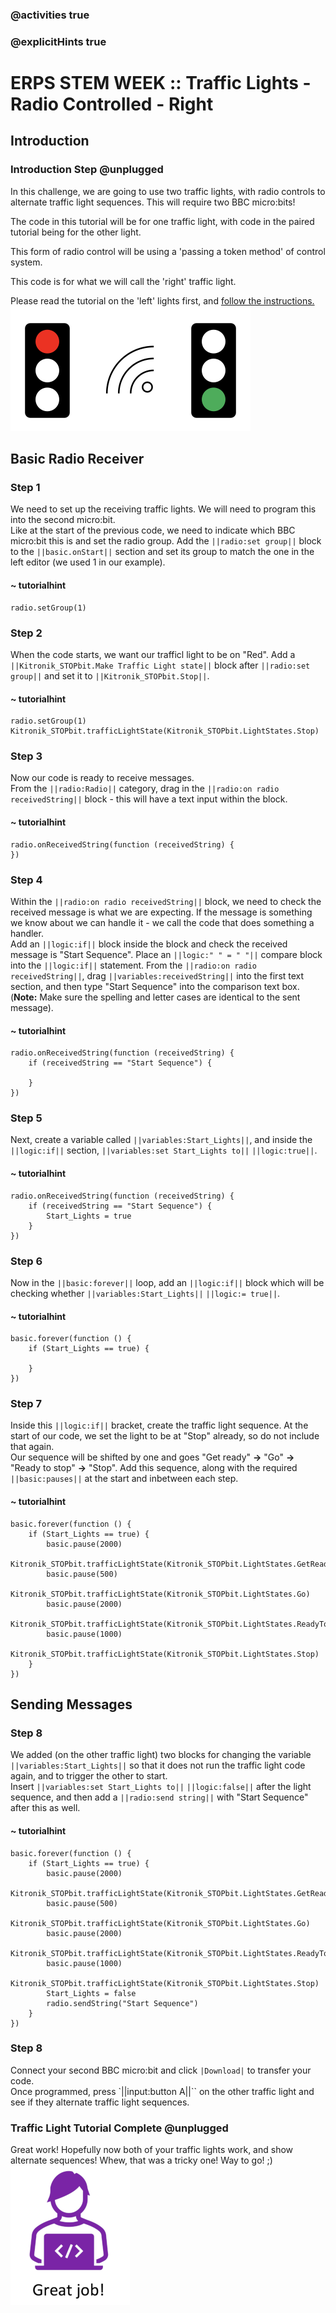 ### @activities true
### @explicitHints true

# ERPS STEM WEEK :: Traffic Lights - Radio Controlled - Right

## Introduction
### Introduction Step @unplugged
In this challenge, we are going to use two traffic lights, with radio controls to alternate traffic light sequences. This will require two BBC micro:bits!  
  
The code in this tutorial will be for one traffic light, with code in the paired tutorial being for the other light.  
  
This form of radio control will be using a 'passing a token method' of control system.  
  
This code is for what we will call the 'right' traffic light.  
  
Please read the tutorial on the 'left' lights first, and [follow the instructions.](https://makecode.microbit.org/#tutorial:github:niaxotim/erps-traffic-lights-radio-controlled-left/traffic-lights-radio-left)
![Radio traffic lights](https://raw.githubusercontent.com/niaxotim/erps-traffic-lights-radio-controlled-right/master/assets/traffic_lights_radio.png)


## Basic Radio Receiver
### Step 1
We need to set up the receiving traffic lights. We will need to program this into the second micro:bit.  
Like at the start of the previous code, we need to indicate which BBC micro:bit this is and set the radio group. Add the ``||radio:set group||`` block to the ``||basic.onStart||`` section and set its group to match the one in the left editor (we used 1 in our example). 

#### ~ tutorialhint
```blocks
radio.setGroup(1)
```
### Step 2
When the code starts, we want our trafficl light to be on "Red".  Add a ``||Kitronik_STOPbit.Make Traffic Light state||`` block after ``||radio:set group||`` and set it to ``||Kitronik_STOPbit.Stop||``.

#### ~ tutorialhint
```blocks
radio.setGroup(1)
Kitronik_STOPbit.trafficLightState(Kitronik_STOPbit.LightStates.Stop)
```

### Step 3
Now our code is ready to receive messages.  
From the ``||radio:Radio||`` category, drag in the ``||radio:on radio receivedString||`` block - this will have a text input within the block.

#### ~ tutorialhint
```blocks
radio.onReceivedString(function (receivedString) {
})
```

### Step 4
Within the ``||radio:on radio receivedString||`` block, we need to check the received message is what we are expecting. If the message is something we know about we can handle it - we call the code that does something a handler.  
Add an ``||logic:if||`` block inside the block and check the received message is "Start Sequence". Place an ``||logic:" " = " "||`` compare block into the ``||logic:if||`` statement. From the ``||radio:on radio receivedString||``, drag ``||variables:receivedString||`` into the first text section, and then type "Start Sequence" into the comparison text box. (**Note:** Make sure the spelling and letter cases are identical to the sent message).

#### ~ tutorialhint
```blocks
radio.onReceivedString(function (receivedString) {
    if (receivedString == "Start Sequence") {
    	
    }
})
```

### Step 5
Next, create a variable called ``||variables:Start_Lights||``, and inside the ``||logic:if||`` section, ``||variables:set Start_Lights to||`` ``||logic:true||``.

#### ~ tutorialhint
```blocks
radio.onReceivedString(function (receivedString) {
    if (receivedString == "Start Sequence") {
        Start_Lights = true
    }
})
```

### Step 6
Now in the ``||basic:forever||`` loop, add an ``||logic:if||`` block which will be checking whether ``||variables:Start_Lights||`` ``||logic:= true||``.

#### ~ tutorialhint
```blocks
basic.forever(function () {
    if (Start_Lights == true) {
    	
    }
})
```

### Step 7
Inside this ``||logic:if||`` bracket, create the traffic light sequence. At the start of our code, we set the light to be at "Stop" already, so do not include that again.  
Our sequence will be shifted by one and goes "Get ready" **->** "Go" **->** "Ready to stop" **->** "Stop". Add this sequence, along with the required ``||basic:pauses||`` at the start and inbetween each step.

#### ~ tutorialhint
```blocks
basic.forever(function () {
    if (Start_Lights == true) {
        basic.pause(2000)
        Kitronik_STOPbit.trafficLightState(Kitronik_STOPbit.LightStates.GetReady)
        basic.pause(500)
        Kitronik_STOPbit.trafficLightState(Kitronik_STOPbit.LightStates.Go)
        basic.pause(2000)
        Kitronik_STOPbit.trafficLightState(Kitronik_STOPbit.LightStates.ReadyToStop)
        basic.pause(1000)
        Kitronik_STOPbit.trafficLightState(Kitronik_STOPbit.LightStates.Stop)
    }
})
```

## Sending Messages
### Step 8
We added (on the other traffic light) two blocks for changing the variable ``||variables:Start_Lights||`` so that it does not run the traffic light code again, and to trigger the other to start.  
Insert ``||variables:set Start_Lights to||`` ``||logic:false||`` after the light sequence, and then add a ``||radio:send string||`` with "Start Sequence" after this as well.

#### ~ tutorialhint
```blocks
basic.forever(function () {
    if (Start_Lights == true) {
        basic.pause(2000)
        Kitronik_STOPbit.trafficLightState(Kitronik_STOPbit.LightStates.GetReady)
        basic.pause(500)
        Kitronik_STOPbit.trafficLightState(Kitronik_STOPbit.LightStates.Go)
        basic.pause(2000)
        Kitronik_STOPbit.trafficLightState(Kitronik_STOPbit.LightStates.ReadyToStop)
        basic.pause(1000)
        Kitronik_STOPbit.trafficLightState(Kitronik_STOPbit.LightStates.Stop)
        Start_Lights = false
        radio.sendString("Start Sequence")
    }
})
```

### Step 8
Connect your second BBC micro:bit and click ``|Download|`` to transfer your code.  
Once programmed, press `||input:button A||`` on the other traffic light and see if they alternate traffic light sequences.

### Traffic Light Tutorial Complete @unplugged
Great work! Hopefully now both of your traffic lights work, and show alternate sequences!  Whew, that was a tricky one!
Way to go! ;)
![Great job](https://raw.githubusercontent.com/niaxotim/erps-traffic-lights-radio-controlled-right/master/assets/great_job.png)
